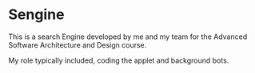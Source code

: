 Sengine
=======

This is a search Engine developed by me and my team for the Advanced Software Architecture and Design course.

My role typically included, coding the applet and background bots.
